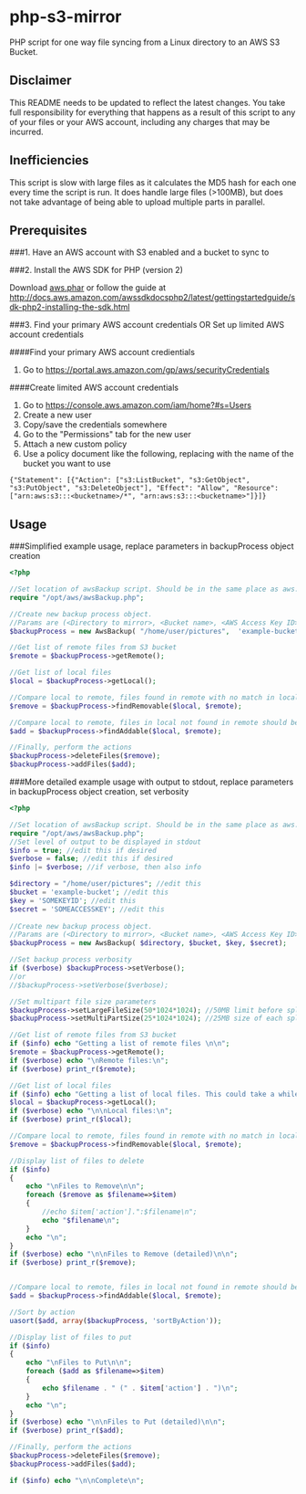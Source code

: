 php-s3-mirror
=============

PHP script for one way file syncing from a Linux directory to an AWS S3 Bucket. 

Disclaimer
-----------
This README needs to be updated to reflect the latest changes. 
You take full responsibility for everything that happens as a result of this script to any of your files or your AWS account, including any charges that may be incurred.

Inefficiencies
--------------
This script is slow with large files as it calculates the MD5 hash for each one every time the script is run. It does handle large files (>100MB), but does not take advantage of being able to upload multiple parts in parallel. 

Prerequisites
-------------

###1. Have an AWS account with S3 enabled and a bucket to sync to

###2. Install the AWS SDK for PHP (version 2)

Download [aws.phar](http://pear.amazonwebservices.com/get/aws.phar)  or follow the guide at http://docs.aws.amazon.com/awssdkdocsphp2/latest/gettingstartedguide/sdk-php2-installing-the-sdk.html

###3. Find your primary AWS account credentials OR Set up limited AWS account credentials

####Find your primary AWS account credientials
1. Go to https://portal.aws.amazon.com/gp/aws/securityCredentials

####Create limited AWS account credentials
1. Go to https://console.aws.amazon.com/iam/home?#s=Users
2. Create a new user
3. Copy/save the credentials somewhere
4. Go to the "Permissions" tab for the new user
5. Attach a new custom policy
6. Use a policy document like the following, replacing <bucketname> with the name of the bucket you want to use
```
{"Statement": [{"Action": ["s3:ListBucket", "s3:GetObject", "s3:PutObject", "s3:DeleteObject"], "Effect": "Allow", "Resource": ["arn:aws:s3:::<bucketname>/*", "arn:aws:s3:::<bucketname>"]}]}
```


Usage 
-----


###Simplified example usage, replace parameters in backupProcess object creation

```php
<?php

//Set location of awsBackup script. Should be in the same place as aws.phar
require "/opt/aws/awsBackup.php";

//Create new backup process object. 
//Params are (<Directory to mirror>, <Bucket name>, <AWS Access Key ID>, <AWS Secret Access Key>). Edit these to match your values
$backupProcess = new AwsBackup( "/home/user/pictures",  'example-bucket', 'SOMEKEYID',  'SOMEACCESSKEY');                                                                      

//Get list of remote files from S3 bucket
$remote = $backupProcess->getRemote();

//Get list of local files
$local = $backupProcess->getLocal();

//Compare local to remote, files found in remote with no match in local should be deleted
$remove = $backupProcess->findRemovable($local, $remote);

//Compare local to remote, files in local not found in remote should be added. Files with different hash should be updated
$add = $backupProcess->findAddable($local, $remote);

//Finally, perform the actions
$backupProcess->deleteFiles($remove);
$backupProcess->addFiles($add);
```


###More detailed example usage with output to stdout, replace parameters in backupProcess object creation, set verbosity
```php
<?php

//Set location of awsBackup script. Should be in the same place as aws.phar
require "/opt/aws/awsBackup.php";
//Set level of output to be displayed in stdout
$info = true; //edit this if desired
$verbose = false; //edit this if desired
$info |= $verbose; //if verbose, then also info

$directory = "/home/user/pictures"; //edit this
$bucket = 'example-bucket'; //edit this
$key = 'SOMEKEYID'; //edit this
$secret = 'SOMEACCESSKEY'; //edit this
                                                                                                                                                                               
//Create new backup process object. 
//Params are (<Directory to mirror>, <Bucket name>, <AWS Access Key ID>, <AWS Secret Access Key>)
$backupProcess = new AwsBackup( $directory, $bucket, $key, $secret);

//Set backup process verbosity
if ($verbose) $backupProcess->setVerbose();
//or
//$backupProcess->setVerbose($verbose);

//Set multipart file size parameters
$backupProcess->setLargeFileSize(50*1024*1024); //50MB limit before splitting into multiple parts
$backupProcess->setMultiPartSize(25*1024*1024); //25MB size of each split part

//Get list of remote files from S3 bucket
if ($info) echo "Getting a list of remote files \n\n";
$remote = $backupProcess->getRemote();
if ($verbose) echo "\nRemote files:\n";
if ($verbose) print_r($remote);

//Get list of local files
if ($info) echo "Getting a list of local files. This could take a while. \n\n";
$local = $backupProcess->getLocal();
if ($verbose) echo "\n\nLocal files:\n";
if ($verbose) print_r($local);

//Compare local to remote, files found in remote with no match in local should be deleted
$remove = $backupProcess->findRemovable($local, $remote);

//Display list of files to delete
if ($info)
{
	echo "\nFiles to Remove\n\n";
	foreach ($remove as $filename=>$item)
	{
		//echo $item['action'].":$filename\n";
		echo "$filename\n";
	}
	echo "\n";
}
if ($verbose) echo "\n\nFiles to Remove (detailed)\n\n";
if ($verbose) print_r($remove);


//Compare local to remote, files in local not found in remote should be added. Files with different hash should be updated
$add = $backupProcess->findAddable($local, $remote);

//Sort by action
uasort($add, array($backupProcess, 'sortByAction'));

//Display list of files to put
if ($info)
{
	echo "\nFiles to Put\n\n";
	foreach ($add as $filename=>$item)
	{
		echo $filename . " (" . $item['action'] . ")\n";
	}
	echo "\n";
}
if ($verbose) echo "\n\nFiles to Put (detailed)\n\n";
if ($verbose) print_r($add);

//Finally, perform the actions
$backupProcess->deleteFiles($remove);
$backupProcess->addFiles($add);

if ($info) echo "\n\nComplete\n";
```
